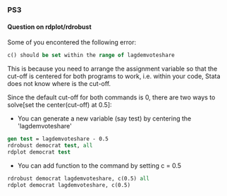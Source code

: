 ### PS3

#### Question on rdplot/rdrobust

Some of you encontered the following error:

```stata
c() should be set within the range of lagdemvoteshare
```
This is because you need to arrange the assignment variable so that the cut-off is centered for both programs to work, 
i.e. within your code, Stata does not know where is the cut-off.  

Since the default cut-off for both commands is 0, there are two ways to solve[set the center(cut-off) at 0.5]:

- You can generate a new variable (say test) by centering the 'lagdemvoteshare'
```stata
gen test = lagdemvoteshare - 0.5
rdrobust democrat test, all
rdplot democrat test
```

- You can add function to the command by setting c = 0.5
```stata
rdrobust democrat lagdemvoteshare, c(0.5) all
rdplot democrat lagdemvoteshare, c(0.5)
```
